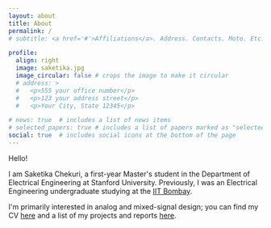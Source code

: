```yaml
---
layout: about
title: About
permalink: /
# subtitle: <a href='#'>Affiliations</a>. Address. Contacts. Moto. Etc.

profile:
  align: right
  image: saketika.jpg
  image_circular: false # crops the image to make it circular
  # address: >
  #   <p>555 your office number</p>
  #   <p>123 your address street</p>
  #   <p>Your City, State 12345</p>

# news: true  # includes a list of news items
# selected_papers: true # includes a list of papers marked as "selected={true}"
social: true  # includes social icons at the bottom of the page
---
```


Hello!

I am Saketika Chekuri, a first-year Master's student in the Department of Electrical Engineering at Stanford University. Previously, I was an Electrical Engineering undergraduate studying at the [IIT Bombay](https://www.iitb.ac.in/).

I'm primarily interested in analog and mixed-signal design; you can find my CV [here](../assets/pdf/Saketika_CV.pdf) and a list of my projects and reports [here](https://github.com/saketikachekuri/Projects).
